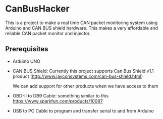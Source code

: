 # CanBusHacker
This is a project to make a real time CAN packet monitoring system using Arduino and CAN BUS shield hardware. This makes a very affordable and reliable CAN packet monitor and injector.

## Prerequisites
* Arduino UNO
* CAN BUS Shield: Currently this project supports Can Bus Shield v1.1 product (http://www.jayconsystems.com/can-bus-shield.html)
  
  We can add support for other products when we have access to them

* OBD-II to DB9 Cable: something similar to this https://www.sparkfun.com/products/10087
* USB to PC Cable to program and transfer serial to and from Arduino
